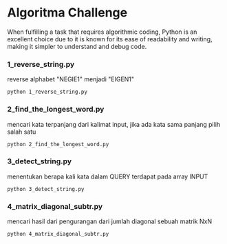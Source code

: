 # Algoritma Challenge

When fulfilling a task that requires algorithmic coding, Python is an excellent choice due to it is known for its ease of readability and writing, making it simpler to understand and debug code.

### 1_reverse_string.py
reverse alphabet "NEGIE1" menjadi "EIGEN1"
```
python 1_reverse_string.py
```

### 2_find_the_longest_word.py
mencari kata terpanjang dari kalimat input, jika ada kata sama panjang pilih salah satu
```
python 2_find_the_longest_word.py
```

### 3_detect_string.py
menentukan berapa kali kata dalam QUERY terdapat pada array INPUT
```
python 3_detect_string.py
```

### 4_matrix_diagonal_subtr.py
mencari hasil dari pengurangan dari jumlah diagonal sebuah matrik NxN
```
python 4_matrix_diagonal_subtr.py
```
